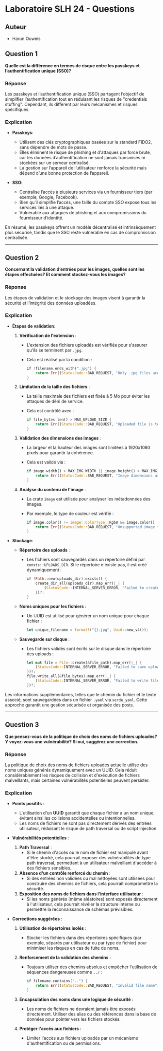 # Laboratoire SLH 24 - Questions

## Auteur

- Harun Ouweis

## Question 1

**Quelle est la différence en termes de risque entre les passkeys et l’authentification unique (SSO)?**

### Réponse

Les passkeys et l’authentification unique (SSO) partagent l’objectif de simplifier l’authentification tout en réduisant les risques de "credentials stuffing". Cependant, ils diffèrent par leurs mécanismes et risques spécifiques.

### Explication

- **Passkeys**:
  - Utilisent des clés cryptographiques basées sur le standard FIDO2, sans dépendre de mots de passe.
  - Elles éliminent le risque de phishing et d'attaques par force brute, car les données d’authentification ne sont jamais transmises ni stockées sur un serveur centralisé.
  - La gestion sur l’appareil de l’utilisateur renforce la sécurité mais dépend d’une bonne protection de l’appareil.

- **SSO**:
  - Centralise l’accès à plusieurs services via un fournisseur tiers (par exemple, Google, Facebook).
  - Bien qu’il simplifie l’accès, une faille du compte SSO expose tous les services liés à une attaque.
  - Vulnérable aux attaques de phishing et aux compromissions du fournisseur d’identité.

En résumé, les passkeys offrent un modèle décentralisé et intrinsèquement plus sécurisé, tandis que le SSO reste vulnérable en cas de compromission centralisée.

---

## Question 2

**Concernant la validation d’entrées pour les images, quelles sont les étapes effectuées? Et comment stockez-vous les images?**

### Réponse

Les étapes de validation et le stockage des images visent à garantir la sécurité et l’intégrité des données uploadées.

### Explication

- **Étapes de validation**:
  1. **Vérification de l'extension** :
     - L'extension des fichiers uploadés est vérifiée pour s'assurer qu'ils se terminent par `.jpg`.
     - Cela est réalisé par la condition :

       ```rust
       if !filename.ends_with(".jpg") {
           return Err((StatusCode::BAD_REQUEST, "Only .jpg files are allowed").into());
       }
       ```

  2. **Limitation de la taille des fichiers** :
     - La taille maximale des fichiers est fixée à 5 Mo pour éviter les attaques de déni de service.
     - Cela est contrôlé avec :

       ```rust
       if file_bytes.len() > MAX_UPLOAD_SIZE {
           return Err((StatusCode::BAD_REQUEST, "Uploaded file is too large").into());
       }
       ```

  3. **Validation des dimensions des images** :
     - La largeur et la hauteur des images sont limitées à 1920x1080 pixels pour garantir la cohérence.
     - Cela est validé via :

       ```rust
       if image.width() > MAX_IMG_WIDTH || image.height() > MAX_IMG_HEIGHT {
           return Err((StatusCode::BAD_REQUEST, "Image dimensions are too large").into());
       }
       ```

  4. **Analyse du contenu de l'image** :
     - La crate `image` est utilisée pour analyser les métadonnées des images.
     - Par exemple, le type de couleur est vérifié :

       ```rust
       if image.color() != image::ColorType::Rgb8 && image.color() != image::ColorType::Rgba8 {
           return Err((StatusCode::BAD_REQUEST, "Unsupported image format").into());
       }
       ```

- **Stockage**:
  - **Répertoire des uploads** :
    - Les fichiers sont sauvegardés dans un répertoire défini par `consts::UPLOADS_DIR`. Si le répertoire n'existe pas, il est créé dynamiquement :

      ```rust
      if !Path::new(uploads_dir).exists() {
          create_dir_all(uploads_dir).map_err(|_| {
              (StatusCode::INTERNAL_SERVER_ERROR, "Failed to create uploads directory")
          })?;
      }
      ```

  - **Noms uniques pour les fichiers** :
    - Un UUID est utilisé pour générer un nom unique pour chaque fichier :

      ```rust
      let unique_filename = format!("{}.jpg", Uuid::new_v4());
      ```

  - **Sauvegarde sur disque** :
    - Les fichiers validés sont écrits sur le disque dans le répertoire des uploads :

      ```rust
      let mut file = File::create(&file_path).map_err(|_| {
          (StatusCode::INTERNAL_SERVER_ERROR, "Failed to save uploaded file")
      })?;
      file.write_all(&file_bytes).map_err(|_| {
          (StatusCode::INTERNAL_SERVER_ERROR, "Failed to write file content")
      })?;
      ```

Les informations supplémentaires, telles que le chemin du fichier et le texte associé, sont sauvegardées dans un fichier `.yaml` via `serde_yaml`. Cette approche garantit une gestion sécurisée et organisée des posts.

---

## Question 3

**Que pensez-vous de la politique de choix des noms de fichiers uploadés? Y voyez-vous une vulnérabilité? Si oui, suggérez une correction.**

### Réponse

La politique de choix des noms de fichiers uploadés actuelle utilise des noms uniques générés dynamiquement avec un UUID. Cela réduit considérablement les risques de collision et d'exécution de fichiers malveillants, mais certaines vulnérabilités potentielles peuvent persister.

### Explication

- **Points positifs** :
  - L'utilisation d'un **UUID** garantit que chaque fichier a un nom unique, évitant ainsi les collisions accidentelles ou intentionnelles.
  - Les noms de fichiers ne sont pas directement dérivés des entrées utilisateur, réduisant le risque de path traversal ou de script injection.

- **Vulnérabilités potentielles** :
  1. **Path Traversal** :
     - Si le chemin d'accès ou le nom de fichier est manipulé avant d'être stocké, cela pourrait exposer des vulnérabilités de type path traversal, permettant à un utilisateur malveillant d'accéder à des fichiers sensibles.
  2. **Absence d'un contrôle renforcé du chemin** :
     - Si des entrées non validées ou mal nettoyées sont utilisées pour construire des chemins de fichiers, cela pourrait compromettre la sécurité.
  3. **Exposition des noms de fichiers dans l'interface utilisateur** :
     - Si les noms générés (même aléatoires) sont exposés directement à l'utilisateur, cela pourrait révéler la structure interne ou permettre la reconnaissance de schémas prévisibles.

- **Corrections suggérées** :
  1. **Utilisation de répertoires isolés** :
     - Stocker les fichiers dans des répertoires spécifiques (par exemple, séparés par utilisateur ou par type de fichier) pour minimiser les risques en cas de fuite de noms.

  2. **Renforcement de la validation des chemins** :
     - Toujours utiliser des chemins absolus et empêcher l'utilisation de séquences dangereuses comme `../` :

       ```rust
       if filename.contains("..") {
           return Err((StatusCode::BAD_REQUEST, "Invalid file name").into());
       }
       ```

  3. **Encapsulation des noms dans une logique de sécurité** :
     - Les noms de fichiers ne devraient jamais être exposés directement. Utiliser des alias ou des références dans la base de données pour pointer vers les fichiers stockés.

  4. **Protéger l'accès aux fichiers** :
     - Limiter l'accès aux fichiers uploadés par un mécanisme d'authentification ou de permissions.
